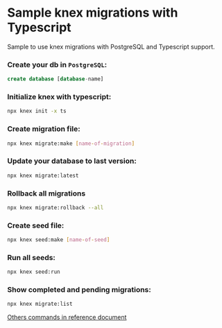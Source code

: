 # Sample knex migrations with Typescript
Sample to use knex migrations with PostgreSQL and Typescript support.

### Create your db in `PostgreSQL`:
```sql
create database [database-name]
```

### Initialize knex with typescript:
```bash
npx knex init -x ts
```

### Create migration file:
```bash
npx knex migrate:make [name-of-migration]
```

### Update your database to last version:
```bash
npx knex migrate:latest
```

### Rollback all migrations
```bash
npx knex migrate:rollback --all
```

### Create seed file:
```bash
npx knex seed:make [name-of-seed]
```

### Run all seeds:
```bash
npx knex seed:run
```

### Show completed and pending migrations:
```bash
npx knex migrate:list
```

[Others commands in reference document](https://knexjs.org/#Migrations-CLI)